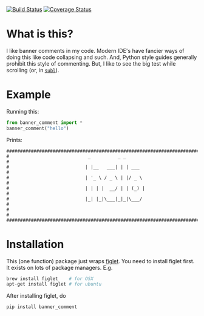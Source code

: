 [![Build Status](https://travis-ci.org/jbn/banner_comment.svg?branch=master)](https://travis-ci.org/jbn/banner_comment)
[![Coverage Status](https://coveralls.io/repos/github/jbn/banner_comment/badge.svg?branch=master)](https://coveralls.io/github/jbn/banner_comment?branch=master)
<!-- LOL: Coverage on a one function module -->

# What is this?

I like banner comments in my code. Modern IDE's have fancier ways of doing this like code collapsing and such. And, Python style guides generally prohibit this style of commenting. But, I like to see the big test while scrolling (or, in [`subl`](https://www.sublimetext.com/)). 

# Example

Running this:

```python
from banner_comment import *
banner_comment("hello")
```

Prints:

```
###############################################################################
#                             _          _ _                                  #
#                            | |__   ___| | | ___                             #
#                            | '_ \ / _ \ | |/ _ \                            #
#                            | | | |  __/ | | (_) |                           #
#                            |_| |_|\___|_|_|\___/                            #
#                                                                             #
###############################################################################
```

# Installation

This (one function) package just wraps [figlet](http://www.figlet.org/). You need to install figlet first. It exists on lots of package managers. E.g. 

```sh
brew install figlet    # for OSX
apt-get install figlet # for ubuntu
```

After installing figlet, do
```sh
pip install banner_comment
```
